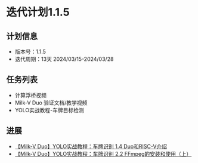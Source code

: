 # 迭代计划1.1.5

## 计划信息

- 版本号：1.1.5
- 迭代周期：13天 2024/03/15-2024/03/28

## 任务列表

- 计算浮桥视频 
- Milk-V Duo 验证文档/教学视频
- YOLO实战教程-车牌目标检测


## 进展

- [【Milk-V Duo】YOLO实战教程：车牌识别 1.4 Duo和RISC-V介绍](https://www.bilibili.com/video/BV1NvoWY4EpD/?spm_id_from=333.1387.upload.video_card.click&vd_source=417238cd96b1b549d14bcb35a9da3cf0)
- [【Milk-V Duo】YOLO实战教程：车牌识别 2.2 FFmpeg的安装和使用（上）](https://www.bilibili.com/video/BV117o4YvEXv/?spm_id_from=333.1387.upload.video_card.click&vd_source=417238cd96b1b549d14bcb35a9da3cf0)